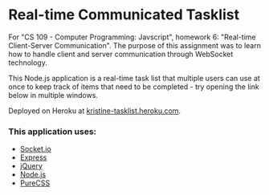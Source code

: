 # Real-time Communicated Tasklist

For "CS 109 - Computer Programming: Javscript", homework 6: "Real-time Client-Server Communication". The purpose of this assignment was to learn how to handle client and server communication through WebSocket technology.

This Node.js application is a real-time task list that multiple users can use at once to keep track of items that need to be completed - try opening the link below in multiple windows.

Deployed on Heroku at [kristine-tasklist.heroku.com].

### This application uses:
* [Socket.io]
* [Express]
* [jQuery]
* [Node.js]
* [PureCSS]

[kristine-tasklist.heroku.com]:http://kristine-tasklist.heroku.com
[Socket.io]:http://socket.io
[PureCSS]: http://purecss.io/
[jQuery]: https://jquery.com/
[Node.js]: https://nodejs.org/
[Express]: http://expressjs.com/